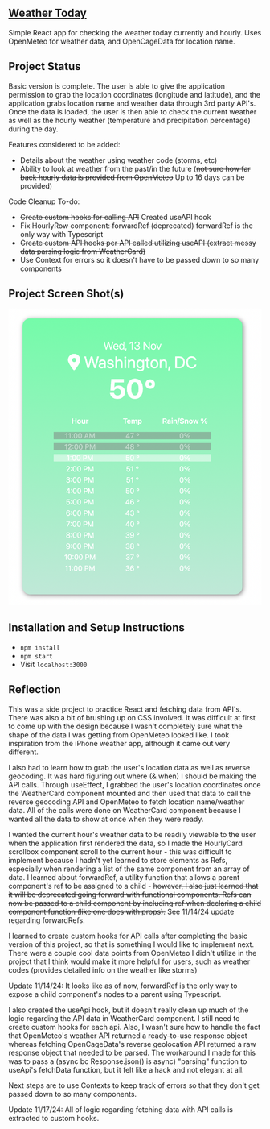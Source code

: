 ## [Weather Today](https://eugene-weathertoday.netlify.app/)

Simple React app for checking the weather today currently and hourly. Uses OpenMeteo for weather data, and OpenCageData for location name. 

## Project Status
Basic version is complete. The user is able to give the application permission to grab the location coordinates (longitude and latitude), and the application grabs location name and weather data through 3rd party API's. Once the data is loaded, the user is then able to check the current weather as well as the hourly weather (temperature and precipitation percentage) during the day. 

Features considered to be added:
- Details about the weather using weather code (storms, etc)
- Ability to look at weather from the past/in the future (~~not sure how far back hourly data is provided from OpenMeteo~~ Up to 16 days can be provided)

Code Cleanup To-do:
- ~~Create custom hooks for calling API~~ Created useAPI hook
- ~~Fix HourlyRow component: forwardRef (deprecated)~~ forwardRef is the only way with Typescript
- ~~Create custom API hooks per API called utilizing useAPI (extract messy data parsing logic from WeatherCard)~~
- Use Context for errors so it doesn't have to be passed down to so many components

## Project Screen Shot(s)

![Weather for Wednesday, November 13 displayed for Washington, DC.](./img/screenshot.png)

## Installation and Setup Instructions

- `npm install`  
- `npm start`  
- Visit `localhost:3000` 

## Reflection

This was a side project to practice React and fetching data from API's. There was also a bit of brushing up on CSS involved. It was difficult at first to come up with the design because I wasn't completely sure what the shape of the data I was getting from OpenMeteo looked like. I took inspiration from the iPhone weather app, although it came out very different.
    
I also had to learn how to grab the user's location data as well as reverse geocoding. It was hard figuring out where (& when) I should be making the API calls. Through useEffect, I grabbed the user's location coordinates once the WeatherCard component mounted and then used that data to call the reverse geocoding API and OpenMeteo to fetch location name/weather data. All of the calls were done on WeatherCard component because I wanted all the data to show at once when they were ready.

I wanted the current hour's weather data to be readily viewable to the user when the application first rendered the data, so I made the HourlyCard scrollbox component scroll to the current hour - this was difficult to implement because I hadn't yet learned to store elements as Refs, especially when rendering a list of the same component from an array of data. I learned about forwardRef, a utility function that allows a parent component's ref to be assigned to a child - ~~however, I also just learned that it will be deprecated going forward with functional components. Refs can now be passed to a child component by including ref when declaring a child component function (like one does with props).~~ See 11/14/24 update regarding forwardRefs.

I learned to create custom hooks for API calls after completing the basic version of this project, so that is something I would like to implement next. There were a couple cool data points from OpenMeteo I didn't utilize in the project that I think would make it more helpful for users, such as weather codes (provides detailed info on the weather like storms)

Update 11/14/24:
It looks like as of now, forwardRef is the only way to expose a child component's nodes to a parent using Typescript.

I also created the useApi hook, but it doesn't really clean up much of the logic regarding the API data in WeatherCard component. I still need to create custom hooks for each api. Also, I wasn't sure how to handle the fact that OpenMeteo's weather API returned a ready-to-use response object whereas fetching OpenCageData's reverse geolocation API returned a raw response object that needed to be parsed. The workaround I made for this was to pass a (async bc Response.json() is async) "parsing" function to useApi's fetchData function, but it felt like a hack and not elegant at all. 

Next steps are to use Contexts to keep track of errors so that they don't get passed down to so many components.

Update 11/17/24:
All of logic regarding fetching data with API calls is extracted to custom hooks.